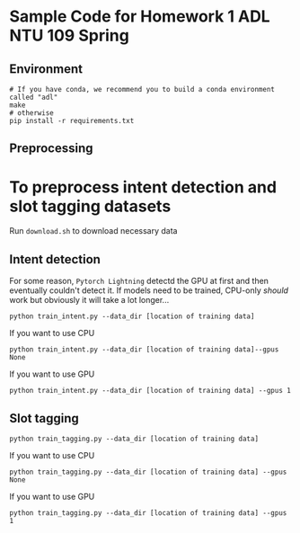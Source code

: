 # Sample Code for Homework 1 ADL NTU 109 Spring

## Environment
```shell
# If you have conda, we recommend you to build a conda environment called "adl"
make
# otherwise
pip install -r requirements.txt
```

## Preprocessing
# To preprocess intent detection and slot tagging datasets
Run `download.sh` to download necessary data

## Intent detection
For some reason, `Pytorch Lightning` detectd the GPU at first and then eventually couldn't detect it. If models need to be trained, CPU-only *should* work but obviously it will take a lot longer...
```shell
python train_intent.py --data_dir [location of training data]
```
If you want to use CPU
```shell
python train_intent.py --data_dir [location of training data]--gpus None
```
If you want to use GPU
```shell
python train_intent.py --data_dir [location of training data] --gpus 1
```

## Slot tagging
```shell
python train_tagging.py --data_dir [location of training data]
```
If you want to use CPU
```shell
python train_tagging.py --data_dir [location of training data] --gpus None
```
If you want to use GPU
```shell
python train_tagging.py --data_dir [location of training data] --gpus 1
```